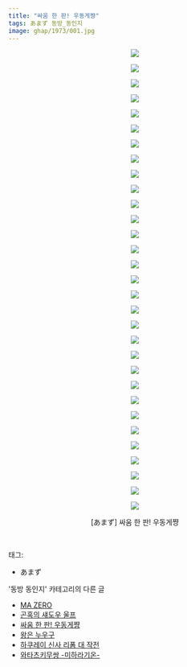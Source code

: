 ```yaml
---
title: "싸움 한 판! 우동게쨩"
tags: あまず 동방_동인지
image: ghap/1973/001.jpg
---
```

<div class="article">
<p style="text-align: center; clear: none; float: none;"><img src="{{ site.nasurl }}/ghap/1973/001.jpg"/></p>
<p style="text-align: center; clear: none; float: none;"><img src="{{ site.nasurl }}/ghap/1973/002.jpg"/></p>
<p style="text-align: center; clear: none; float: none;"><img src="{{ site.nasurl }}/ghap/1973/003.jpg"/></p>
<p style="text-align: center; clear: none; float: none;"><img src="{{ site.nasurl }}/ghap/1973/004.jpg"/></p>
<p style="text-align: center; clear: none; float: none;"><img src="{{ site.nasurl }}/ghap/1973/005.jpg"/></p>
<p style="text-align: center; clear: none; float: none;"><img src="{{ site.nasurl }}/ghap/1973/006.jpg"/></p>
<p style="text-align: center; clear: none; float: none;"><img src="{{ site.nasurl }}/ghap/1973/007.jpg"/></p>
<p style="text-align: center; clear: none; float: none;"><img src="{{ site.nasurl }}/ghap/1973/008.jpg"/></p>
<p style="text-align: center; clear: none; float: none;"><img src="{{ site.nasurl }}/ghap/1973/009.jpg"/></p>
<p style="text-align: center; clear: none; float: none;"><img src="{{ site.nasurl }}/ghap/1973/010.jpg"/></p>
<p style="text-align: center; clear: none; float: none;"><img src="{{ site.nasurl }}/ghap/1973/011.jpg"/></p>
<p style="text-align: center; clear: none; float: none;"><img src="{{ site.nasurl }}/ghap/1973/012.jpg"/></p>
<p style="text-align: center; clear: none; float: none;"><img src="{{ site.nasurl }}/ghap/1973/013.jpg"/></p>
<p style="text-align: center; clear: none; float: none;"><img src="{{ site.nasurl }}/ghap/1973/014.jpg"/></p>
<p style="text-align: center; clear: none; float: none;"><img src="{{ site.nasurl }}/ghap/1973/015.jpg"/></p>
<p style="text-align: center; clear: none; float: none;"><img src="{{ site.nasurl }}/ghap/1973/016.jpg"/></p>
<p style="text-align: center; clear: none; float: none;"><img src="{{ site.nasurl }}/ghap/1973/017.jpg"/></p>
<p style="text-align: center; clear: none; float: none;"><img src="{{ site.nasurl }}/ghap/1973/018.jpg"/></p>
<p style="text-align: center; clear: none; float: none;"><img src="{{ site.nasurl }}/ghap/1973/019.jpg"/></p>
<p style="text-align: center; clear: none; float: none;"><img src="{{ site.nasurl }}/ghap/1973/020.jpg"/></p>
<p style="text-align: center; clear: none; float: none;"><img src="{{ site.nasurl }}/ghap/1973/021.jpg"/></p>
<p style="text-align: center; clear: none; float: none;"><img src="{{ site.nasurl }}/ghap/1973/022.jpg"/></p>
<p style="text-align: center; clear: none; float: none;"><img src="{{ site.nasurl }}/ghap/1973/023.jpg"/></p>
<p style="text-align: center; clear: none; float: none;"><img src="{{ site.nasurl }}/ghap/1973/024.jpg"/></p>
<p style="text-align: center; clear: none; float: none;"><img src="{{ site.nasurl }}/ghap/1973/025.jpg"/></p>
<p style="text-align: center; clear: none; float: none;"><img src="{{ site.nasurl }}/ghap/1973/026.jpg"/></p>
<p style="text-align: center; clear: none; float: none;"><img src="{{ site.nasurl }}/ghap/1973/027.jpg"/></p>
<p style="text-align: center; clear: none; float: none;"><img src="{{ site.nasurl }}/ghap/1973/028.jpg"/></p>
<p style="text-align: center; clear: none; float: none;"><img src="{{ site.nasurl }}/ghap/1973/029.jpg"/></p>
<p style="text-align: center; clear: none; float: none;"><img src="{{ site.nasurl }}/ghap/1973/030.jpg"/></p>
<p style="text-align: center; clear: none; float: none;"><img src="{{ site.nasurl }}/ghap/1973/031.jpg"/></p>
<p style="text-align: center; clear: none; float: none;">[あまず] 싸움 한 판! 우동게쨩</p>
<p><br/></p>
</div><div class="tagTrail">
<p>태그: </p>
<ul>
<li>あまず</li>
</ul>
</div><div class="another">
<p>'동방 동인지' 카테고리의 다른 글</p>
<ul>
<li><a href="/2016-09-03-ghap_1976">MA ZERO</a></li>
<li><a href="/2016-09-03-ghap_1975">곤혹의 섀도우 울프</a></li>
<li><a href="/2016-09-03-ghap_1973">싸움 한 판! 우동게쨩</a></li>
<li><a href="/2016-09-03-ghap_1972">왕은 누우구</a></li>
<li><a href="/2016-09-03-ghap_1971">하쿠레이 신사 리폼 대 작전</a></li>
<li><a href="/2016-09-03-ghap_1970">와타츠키무쌍 -미하라기온-</a></li>
</ul>
</div><div class="cb_module cb_fluid">
<div class="cb_wrt cb_profile">
</div><!-- commentList close -->
</div>